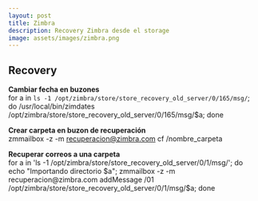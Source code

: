 ```yaml
---
layout: post
title: Zimbra
description: Recovery Zimbra desde el storage
image: assets/images/zimbra.png
---
```


## Recovery ##


**Cambiar fecha en buzones**  
for a in `ls -1 /opt/zimbra/store/store_recovery_old_server/0/165/msg/`; do /usr/local/bin/zimdates /opt/zimbra/store/store_recovery_old_server/0/165/msg/$a; done  

**Crear carpeta en buzon de recuperación**  
zmmailbox -z -m recuperacion@zimbra.com cf /nombre_carpeta

**Recuperar correos a una carpeta**  
for a in 'ls -1 /opt/zimbra/store/store_recovery_old_server/0/1/msg/'; do echo "Importando directorio $a"; zmmailbox -z -m recuperacion@zimbra.com addMessage /01 /opt/zimbra/store/store_recovery_old_server/0/1/msg/$a; done
